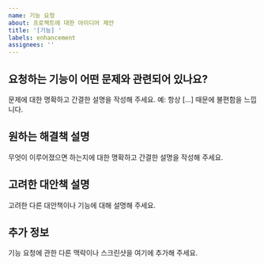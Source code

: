 ```yaml
---
name: 기능 요청
about: 프로젝트에 대한 아이디어 제안
title: '[기능] '
labels: enhancement
assignees: ''
---
```


## 요청하는 기능이 어떤 문제와 관련되어 있나요?
문제에 대한 명확하고 간결한 설명을 작성해 주세요. 예: 항상 [...] 때문에 불편함을 느낍니다.

## 원하는 해결책 설명
무엇이 이루어졌으면 하는지에 대한 명확하고 간결한 설명을 작성해 주세요.

## 고려한 대안책 설명
고려한 다른 대안책이나 기능에 대해 설명해 주세요.

## 추가 정보
기능 요청에 관한 다른 맥락이나 스크린샷을 여기에 추가해 주세요. 